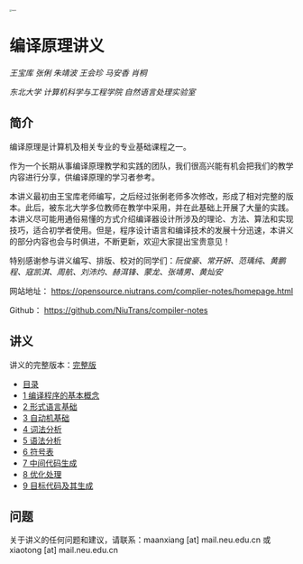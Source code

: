 <img src=".\figure\main.jpg" alt="main" style="zoom: 25%;" />

# 编译原理讲义

*王宝库 张俐 朱靖波 王会珍 马安香 肖桐*

*东北大学 计算机科学与工程学院 自然语言处理实验室*

## 简介

编译原理是计算机及相关专业的专业基础课程之一。

作为一个长期从事编译原理教学和实践的团队，我们很高兴能有机会把我们的教学内容进行分享，供编译原理的学习者参考。

本讲义最初由王宝库老师编写，之后经过张俐老师多次修改，形成了相对完整的版本。此后，被东北大学多位教师在教学中采用，并在此基础上开展了大量的实践。本讲义尽可能用通俗易懂的方式介绍编译器设计所涉及的理论、方法、算法和实现技巧，适合初学者使用。但是，程序设计语言和编译技术的发展十分迅速，本讲义的部分内容也会与时俱进，不断更新，欢迎大家提出宝贵意见！

特别感谢参与讲义编写、排版、校对的同学们：*阮俊豪、常开妍、范瑀纯、黄鹏程、寇凯淇、周航、刘沛灼、赫洱锋、蒙龙、张靖男、黄灿安*

网站地址： https://opensource.niutrans.com/complier-notes/homepage.html

Github： https://github.com/NiuTrans/compiler-notes


## 讲义

讲义的完整版本：[完整版](./pdf/compiler-notes.pdf)
- [目录](https://opensource.niutrans.com/complier-notes/pdf/contents.pdf)
- [1 编译程序的基本概念](https://opensource.niutrans.com/complier-notes/pdf/chapter1.pdf)
- [2 形式语言基础](https://opensource.niutrans.com/complier-notes/pdf/chapter2.pdf)
- [3 自动机基础](https://opensource.niutrans.com/complier-notes/pdf/chapter3.pdf)
- [4 词法分析](https://opensource.niutrans.com/complier-notes/pdf/chapter4.pdf)
- [5 语法分析](https://opensource.niutrans.com/complier-notes/pdf/chapter5.pdf)
- [6 符号表](https://opensource.niutrans.com/complier-notes/pdf/chapter6.pdf)
- [7 中间代码生成](https://opensource.niutrans.com/complier-notes/pdf/chapter7.pdf)
- [8 优化处理](https://opensource.niutrans.com/complier-notes/pdf/chapter8.pdf)
- [9 目标代码及其生成](https://opensource.niutrans.com/complier-notes/pdf/chapter9.pdf)

## 问题

关于讲义的任何问题和建议，请联系：maanxiang [at] mail.neu.edu.cn 或 xiaotong [at] mail.neu.edu.cn


